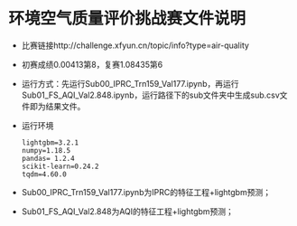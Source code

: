# 环境空气质量评价挑战赛文件说明

* 比赛链接http://challenge.xfyun.cn/topic/info?type=air-quality

* 初赛成绩0.00413第8，复赛1.08435第6

* 运行方式：先运行Sub00_IPRC_Trn159_Val177.ipynb，再运行Sub01_FS_AQI_Val2.848.ipynb，运行路径下的sub文件夹中生成sub.csv文件即为结果文件。

* 运行环境

  ```
  lightgbm=3.2.1
  numpy=1.18.5
  pandas= 1.2.4
  scikit-learn=0.24.2
  tqdm=4.60.0
  ```

  

* Sub00_IPRC_Trn159_Val177.ipynb为IPRC的特征工程+lightgbm预测；

* Sub01_FS_AQI_Val2.848为AQI的特征工程+lightgbm预测；

